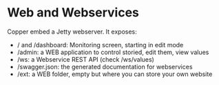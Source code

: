 # Web and Webservices

Copper embed a Jetty webserver. It exposes:
- / and /dashboard: Monitoring screen, starting in edit mode
- /admin: a WEB application to control storied, edit them, view values
- /ws: a Webservice REST API (check /ws/values)
- /swagger.json: the generated documentation for webservices
- /ext: a WEB folder, empty but where you can store your own website
